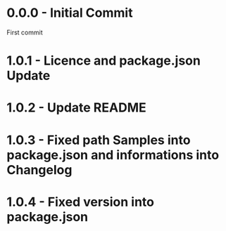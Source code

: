 # 0.0.0 - Initial Commit
First commit
# 1.0.1 - Licence and package.json Update
# 1.0.2 - Update README
# 1.0.3 - Fixed path Samples into package.json and informations into Changelog
# 1.0.4 - Fixed version into package.json